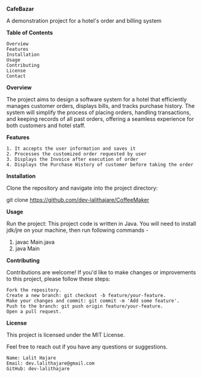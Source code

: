 **CafeBazar**

A demonstration project for a hotel's order and billing system

**Table of Contents**

    Overview
    Features
    Installation
    Usage
    Contributing
    License
    Contact

**Overview**

The project aims to design a software system for a hotel that efficiently manages customer orders, displays bills, and tracks purchase history. The system will simplify the process of placing orders, handling transactions, and keeping records of all past orders, offering a seamless experience for both customers and hotel staff.

**Features**

    1. It accepts the user information and saves it
    2. Processes the customized order requested by user
    3. Displays the Invoice after execution of order
    4. Displays the Purchase History of customer before taking the order

**Installation**

Clone the repository and navigate into the project directory:

git clone https://github.com/dev-lalithajare/CoffeeMaker


**Usage**

Run the project: This project code is written in Java. You will need to install jdk/jre on your machine, then run following commands -

1. javac Main.java 
2. java Main


**Contributing**

Contributions are welcome! If you'd like to make changes or improvements to this project, please follow these steps:

    Fork the repository.
    Create a new branch: git checkout -b feature/your-feature.
    Make your changes and commit: git commit -m 'Add some feature'.
    Push to the branch: git push origin feature/your-feature.
    Open a pull request.

**License**

This project is licensed under the MIT License.

Feel free to reach out if you have any questions or suggestions.

    Name: Lalit Hajare
    Email: dev.lalithajare@gmail.com
    GitHub: dev-lalithajare
